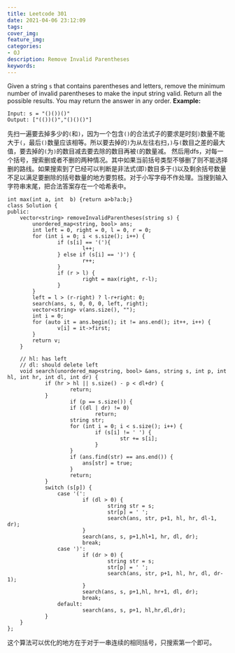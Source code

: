 ```yaml
---
title: Leetcode 301
date: 2021-04-06 23:12:09
tags: 
cover_img:
feature_img:
categories:
- OJ 
description: Remove Invalid Parentheses 
keywords:
---
```

Given a string `s` that contains parentheses and letters, remove the minimum number of invalid parentheses to make the input string valid.
Return all the possible results. You may return the answer in any order.
**Example:**
```
Input: s = "()())()"
Output: ["(())()","()()()"]
```

先扫一遍要去掉多少的`(`和`)`，因为一个包含`()`的合法式子的要求是时刻`)`数量不能大于`(`，最后`()`数量应该相等。所以要去掉的`)`为从左往右扫，`)`与`(`数目之差的最大值，要去掉的`(`为`)`的数目减去要去除的数目再被`(`的数量减。
然后用dfs，对每一个括号，搜索删或者不删的两种情况。其中如果当前括号类型不够删了则不能选择删的路线。如果搜索到了已经可以判断是非法式(即`)`数目多于`(`)以及剩余括号数量不足以满足要删除的括号数量的地方要剪枝。对于小写字母不作处理。当搜到输入字符串末尾，把合法答案存在一个哈希表中。
```
int max(int a, int  b) {return a>b?a:b;}
class Solution {
public:
    vector<string> removeInvalidParentheses(string s) {
        unordered_map<string, bool> ans;
        int left = 0, right = 0, l = 0, r = 0;
        for (int i = 0; i < s.size(); i++) {
                if (s[i] == '('){
                        l++;
                } else if (s[i] == ')') {
                        r++;
                }
                if (r > l) {
                        right = max(right, r-l);
                }
        }
        left = l > (r-right) ? l-r+right: 0;
        search(ans, s, 0, 0, 0, left, right);
        vector<string> v(ans.size(), "");
        int i = 0;
        for (auto it = ans.begin(); it != ans.end(); it++, i++) {
                v[i] = it->first;
        }
        return v;
    }

    // hl: has left
    // dl: should delete left
    void search(unordered_map<string, bool> &ans, string s, int p, int hl, int hr, int dl, int dr) {
            if (hr > hl || s.size() - p < dl+dr) {
                    return;
            }
                    if (p == s.size()) {
                    if ((dl | dr) != 0)
                            return;
                    string str;
                    for (int i = 0; i < s.size(); i++) {
                            if (s[i] != ' ') {
                                    str += s[i];
                            }
                    }
                    if (ans.find(str) == ans.end()) {
                        ans[str] = true;
                    }
                    return;
            }
            switch (s[p]) {
                case '(':
                        if (dl > 0) {
                                string str = s;
                                str[p] = ' ';
                                search(ans, str, p+1, hl, hr, dl-1, dr);
                        }
                        search(ans, s, p+1,hl+1, hr, dl, dr);
                        break;
                case ')':
                        if (dr > 0) {
                                string str = s;
                                str[p] = ' ';
                                search(ans, str, p+1, hl, hr, dl, dr-1);
                        }
                        search(ans, s, p+1,hl, hr+1, dl, dr);
                        break;
                default:
                        search(ans, s, p+1, hl,hr,dl,dr);
            }
    }
};
```
这个算法可以优化的地方在于对于一串连续的相同括号，只搜索第一个即可。
